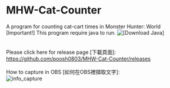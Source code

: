 # MHW-Cat-Counter
A program for counting cat-cart times in Monster Hunter: World <br/>
[Important!] This program require java to run. ![[Download Java]](https://www.java.com) \
\
\
Please click here for release page [下載頁面]: \
https://github.com/poosh0803/MHW-Cat-Counter/releases
\
\
How to capture in OBS [如何在OBS裡擷取文字]: \
![info_capture](https://i.imgur.com/f07XkZs.png)
